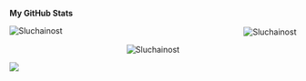 

<b>My GitHub Stats</b>
<p><img align="left" src="https://github-readme-stats.vercel.app/api/top-langs?username=Sluchainost&card_width=355px&theme=rose&show_icons=true&locale=en&layout=compact" alt="Sluchainost" /></p>
<p align="right">&nbsp;<img align="center" src="https://github-readme-stats.vercel.app/api?username=Sluchainost&hide_title=true&theme=rose&show_icons=true&locale=en" alt="Sluchainost" /></p>
<p align="center"><img align="center" src="https://github-readme-streak-stats.herokuapp.com/?user=Sluchainost&theme=rose&" alt="Sluchainost" /></p>
<a href="https://github.com/Sluchainost/My_Telegram_Bots">
  <img align="center" src="https://github-readme-stats.vercel.app/api/pin/?username=Sluchainost&repo=My_Telegram_Bots&theme=rose" />
</a>
 
